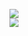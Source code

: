 [![](https://img.shields.io/badge/Made%20With-Github%20Spray-lightgrey.svg?style=for-the-badge&logo=github)](https://github.com/Annihil/github-spray#29879)  
[![](https://i.imgur.com/2DrTn0Z.gif)](https://github.com/Annihil/github-spray)